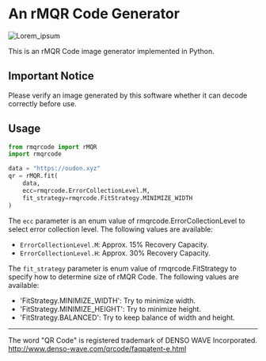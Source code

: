 # An rMQR Code Generator
![Lorem_ipsum](https://user-images.githubusercontent.com/14174940/171996095-4707be09-506e-4ef2-ab90-9942d6efc2ed.png)

This is an rMQR Code image generator implemented in Python.

## Important Notice
Please verify an image generated by this software whether it can decode correctly before use.

## Usage
```py
from rmqrcode import rMQR
import rmqrcode

data = "https://oudon.xyz"
qr = rMQR.fit(
    data,
    ecc=rmqrcode.ErrorCollectionLevel.M,
    fit_strategy=rmqrcode.FitStrategy.MINIMIZE_WIDTH
)
```

The `ecc` parameter is an enum value of rmqrcode.ErrorCollectionLevel to select error collection level. The following values are available:
- `ErrorCollectionLevel.M`: Approx. 15% Recovery Capacity.
- `ErrorCollectionLevel.H`: Approx. 30% Recovery Capacity.

The `fit_strategy` parameter is enum value of rmqrcode.FitStrategy to specify how to determine size of rMQR Code. The following values are available:
- 'FitStrategy.MINIMIZE_WIDTH': Try to minimize width.
- 'FitStrategy.MINIMIZE_HEIGHT': Try to minimize height.
- 'FitStrategy.BALANCED': Try to keep balance of width and height.

----
The word "QR Code" is registered trademark of DENSO WAVE Incorporated.<br>
http://www.denso-wave.com/qrcode/faqpatent-e.html
